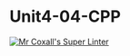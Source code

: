 # Unit4-04-CPP
[![Mr Coxall's Super Linter](https://github.com/ICS3U-Programming-NathanA/Unit4-03-CPP/workflows/Mr%20Coxall's%20Super%20Linter/badge.svg)](https://github.com/ICS3U-Programming-NathanA/Unit4-03-CPP/actions/)
